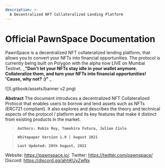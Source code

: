 ```yaml
---
description: >-
  A Decentralized NFT Collateralized Lending Platform
---
```


# Official PawnSpace Documentation

PawnSpace is a decentralized NFT collateralized lending platform, that allows you to convert your NFTs into financial opportunities. The protocol is currently being built on Polygon with the alpha now LIVE on Mumbai Testnet.
_**"Don't let your NFTs stay idle in your wallet anymore. Collateralize them, and turn your NFTs into financial opportunities! 'Cause, why not? :)"**
_

![](.gitbook/assets/banner v2.png)


**Abstract**
The document introduces a decentralized NFT Collateralized Protocol that enables users to borrow and lend assets such as NFTs (ERC721 compliant). It also explores and describes the theory and technical aspects of the protocol / platform and its key features that make it distinct from existing products in the market.

> **`Authors: Robin Roy, Tomohira Futura, Julian Cislo`**

> **`Whitepaper Version 1.0 | August 2021`**
>
> **`Last Updated: 20th August, 2021`**


Website: https://pawnspace.io/. 
Twitter: https://twitter.com/pawnspace/
Discord: https://discord.gg/ahhKUvZwNx

